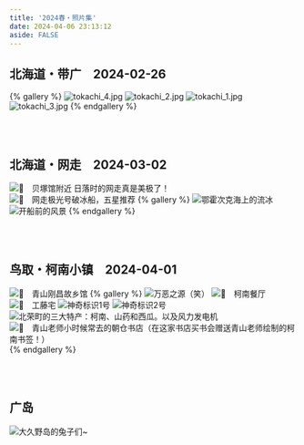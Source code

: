 ```yaml
---
title: '2024春・照片集'
date: 2024-04-06 23:13:12
aside: FALSE
---
```

## 北海道・带广　2024-02-26
{% gallery %}
![tokachi_4.jpg](https://s2.loli.net/2024/04/07/I74NFnk2fWpgL5T.jpg)
![tokachi_2.jpg](https://s2.loli.net/2024/04/07/H3GxbBWmCuQ4Zzs.jpg)
![tokachi_1.jpg](https://s2.loli.net/2024/04/07/ZYMcNmpjgGLvkTI.jpg)
![tokachi_3.jpg](https://s2.loli.net/2024/04/07/XluJWg7LxRnwmdf.jpg)
{% endgallery %}

<br>
<br>

## 北海道・网走　2024-03-02
![📍　贝塚馆附近 日落时的网走真是美极了！](https://s2.loli.net/2024/04/06/rT2d8hK7btJAsD6.jpg)
![📍　网走极光号破冰船，五星推荐](https://s2.loli.net/2024/04/07/J9NFf3u1PKRtZXU.jpg)
{% gallery %}
![鄂霍次克海上的流冰](https://s2.loli.net/2024/04/07/TYJmWkxqN1tl3P7.jpg)
![开船前的风景](https://s2.loli.net/2024/04/07/OZR3dsgk7N9WJYF.jpg)
{% endgallery %}

<br>
<br>

## 鸟取・柯南小镇　2024-04-01
![📍　青山刚昌故乡馆](https://s2.loli.net/2024/04/06/2QrRS6gBeLDOKdT.jpg)
{% gallery %}
![万恶之源（笑）](https://s2.loli.net/2024/04/06/AWtHz2Nf1oXcT95.jpg)
![📍　柯南餐厅](https://s2.loli.net/2024/04/06/ijQPeXfVEgnWodB.jpg)
![📍　工藤宅](https://s2.loli.net/2024/04/06/VjPyJ7xKMGAHoWQ.jpg)
![神奇标识1号](https://s2.loli.net/2024/04/06/PXEY8zRZku2SdIQ.jpg)
![神奇标识2号](https://s2.loli.net/2024/04/06/Sv1AW5qjbticdYm.jpg)
![北荣町的三大特产：柯南、山药和西瓜。以及风力发电机](https://s2.loli.net/2024/04/06/rFDqui68lRTt9bX.jpg)
![📍　青山老师小时候常去的朝仓书店（在这家书店买书会赠送青山老师绘制的柯南书签！）](https://s2.loli.net/2024/04/06/oiZtVUueBQw4cX9.jpg)
{% endgallery %}

<br>
<br>

## 广岛
![大久野岛的兔子们~](https://s2.loli.net/2024/04/06/9rBK48gxyeokjaA.jpg)


